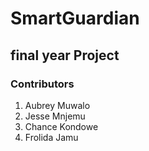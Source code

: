 # SmartGuardian
## final year Project
### Contributors 
1. Aubrey Muwalo
2. Jesse Mnjemu
3. Chance Kondowe
4. Frolida Jamu
